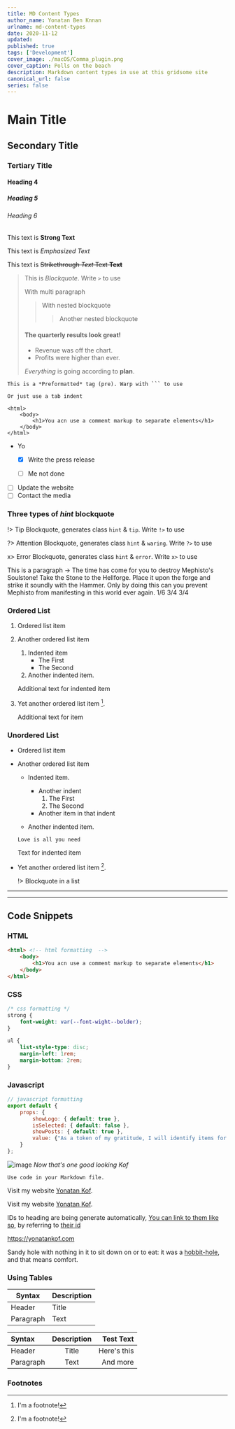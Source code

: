 ```yaml
---
title: MD Content Types
author_name: Yonatan Ben Knnan
urlname: md-content-types
date: 2020-11-12
updated: 
published: true
tags: ['Development']
cover_image: ./macOS/Comma_plugin.png
cover_caption: Polls on the beach
description: Markdown content types in use at this gridsome site
canonical_url: false
series: false
---
```

# Main Title

## Secondary Title

### Tertiary Title

#### Heading 4

##### Heading 5

###### Heading 6

This text is **Strong Text**

This text is *Emphasized Text*

This text is ~~Strikethrough *Text* Text **Text**~~

> This is *Blockquote*. Write `>` to use
> 
> With multi paragraph
> 
>> With nested blockquote
>> 
>>> Another nested blockquote
>
> #### The quarterly results look great!
>
> - Revenue was off the chart.
> - Profits were higher than ever.
>
>  *Everything* is going according to **plan**.

```
This is a *Preformatted* tag (pre). Warp with ``` to use
```

    Or just use a tab indent

<!-- You acn use a comment markup to separate elements -->
    <html>
        <body>
            <h1>You acn use a comment markup to separate elements</h1>
        </body>
    </html>  

- Yo
  - [x] Write the press release
  - [ ] Me not done


- [ ] Update the website
- [ ] Contact the media

### Three types of *hint* blockquote

!> Tip Blockquote, generates class `hint` & `tip`. Write `!>` to use

?> Attention Blockquote, generates class `hint` & `waring`. Write `?>` to use

x> Error Blockquote, generates class `hint` & `error`. Write `x>` to use

This is a paragraph -> The time has come for you to destroy Mephisto's Soulstone! Take the Stone to the Hellforge. Place it upon the forge and strike it soundly with the Hammer. Only by doing this can you prevent Mephisto from manifesting in this world ever again. 1/6 3/4 3/4

### Ordered List

1. Ordered list item
2. Another ordered list item
   1. Indented item
      - The First 
      - The Second 
   2. Another indented item.
   
    Additional text for indented item

3. Yet another ordered list item [^footnote].
   
   Additional text for item

### Unordered List

- Ordered list item

- Another ordered list item
  
  - Indented item.

    - Another indent
        1. The First 
        2. The Second 
    - Another item in that indent

  - Another indented item.
  
  ```
  Love is all you need
  ```

  Text for indented item

- Yet another ordered list item [^footnote].

   !> Blockquote in a list

---


---
## Code Snippets

### HTML

```html
<html> <!-- html formatting  -->
    <body>
        <h1>You acn use a comment markup to separate elements</h1>
    </body>
</html> 
```

### CSS

```css
/* css formatting */
strong { 
    font-weight: var(--font-wight--bolder);
}

ul {
    list-style-type: disc;
    margin-left: 1rem;
    margin-bottom: 2rem;
}

```

### Javascript

```javascript
// javascript formatting
export default { 
    props: {
        showLogo: { default: true },
        isSelected: { default: false },
        showPosts: { default: true },
        value: {"As a token of my gratitude, I will identify items for you at no charge."}
    }
};
```
![image](~/assets/images/Yonatan_Ben-Knaan-Squere.jpg)
*Now that's one good looking Kof*

`Use code in your Markdown file.`

Visit my website [Yonatan Kof](https://yonatankof.com "The best designer in Israel").

Visit my website [Yonatan Kof][mywebsite].

IDs to heading are being generate automatically, [You can link to them like so](#footnotes), by referring to [their id](#tertiary-title)

<https://yonatankof.com>

Sandy hole with nothing in it to sit down on or to eat: it was a [hobbit-hole][1], and that means comfort.

[1]: <https://en.wikipedia.org/wiki/Hobbit#Lifestyle> "Hobbit lifestyles"
[mywebsite]: <https://yonatankof.com> "The best designer in Israel"

### Using Tables

| Syntax      | Description |
| ----------- | ----------- |
| Header      | Title       |
| Paragraph   | Text        |

| Syntax      | Description | Test Text     |
| :---        |    :----:   |          ---: |
| Header      | Title       | Here's this   |
| Paragraph   | Text        | And more      |

### Footnotes 

[^footnote]: I'm a footnote!